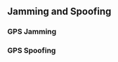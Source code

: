 <!--AUTOMATICALLY GENERATED
**********************************************************************
*                                                                    *
*    This file was automatically generated by copying                *
*    'content/notes/how_does_gnss_work/jamming_spoofing.md'. If      *
*    you want to manually overwrite it, you have to remove this      *
*    whole comment. Otherwise, it will be overwritten the next       *
*    time any change happens in the notes.                           *
*                                                                    *
**********************************************************************
-->

## Jamming and Spoofing

### GPS Jamming

### GPS Spoofing
